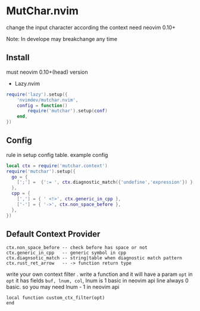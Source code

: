 # MutChar.nvim

change the input character according the context need neovim 0.10+

Note: In develope may breakchange any time

## Install

must neovim 0.10+(head) version

- Lazy.nvim

```lua
require('lazy').setup({
    'nvimdev/mutchar.nvim',
    config = function()
        require('mutchar').setup(conf)
    end,
})
```

## Config

rule in setup config table. example config

```lua
local ctx = require('mutchar.context')
require('mutchar').setup({
  go = {
    [';'] =  {':= ', ctx.diagnostic_match({'undefine','expression'}) },
  },
  cpp = {
    [','] = { ' <!>', ctx.generic_in_cpp },
    ['-'] = { '->', ctx.non_space_before },
  },
})
```

## Default Context Provider

```
ctx.non_space_before -- check before has space or not
ctx.generic_in_cpp   -- generic symbol in cpp
ctx.diagnsotic_match -- string|table when diagnostic match pattern
ctx.rust_ret_arrow   -- -> function return type
```

write your own context filter . write a function and it will have a param `opt`
in `opt`  it has fields `buf, lnum, col`, lnum is 1 basic in neovim api line always 0 basic. so you
may need lnum - 1 in neovim api

```
local function custom_ctx_filter(opt)
end
```
